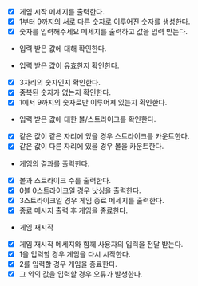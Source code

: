 - [x] 게임 시작 메세지를 출력한다.
- [x] 1부터 9까지의 서로 다른 숫자로 이루어진 숫자를 생성한다.
- [x] 숫자를 입력해주세요 메세지를 출력하고 값을 입력 받는다.

- 입력 받은 값에 대해 확인한다.

- 입력 받은 값이 유효한지 확인한다.
- [x] 3자리의 숫자인지 확인한다.
- [x] 중복된 숫자가 없는지 확인한다.
- [x] 1에서 9까지의 숫자로만 이루어져 있는지 확인한다.

- 입력 받은 값에 대한 볼/스트라이크를 확인한다.
- [x] 같은 값이 같은 자리에 있을 경우 스트라이크를 카운트한다.
- [x] 같은 값이 다른 자리에 있을 경우 볼을 카운트한다.

- 게임의 결과를 출력한다.
- [x] 볼과 스트라이크 수를 출력한다.
- [x] 0볼 0스트라이크일 경우 낫싱을 출력한다.
- [x] 3스트라이크일 경우 게임 종료 메세지를 출력한다.
- [x] 종료 메시지 출력 후 게임을 종료한다.

- 게임 재시작
- [x] 게임 재시작 메세지와 함께 사용자의 입력을 전달 받는다.
- [x] 1을 입력할 경우 게임을 다시 시작한다.
- [x] 2를 입력할 경우 게임을 종료한다.
- [x] 그 외의 값을 입력할 경우 오류가 발생한다.
